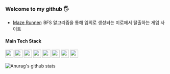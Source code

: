 ### Welcome to my github 🖐

- [Maze Runner](https://gifted-tereshkova-28d1b9.netlify.app/): BFS 알고리즘을 통해 임의로 생성되는 미로에서 탈출하는 게임 사이트 

#### Main Tech Stack
<code><img height="25" width="25" src="https://user-images.githubusercontent.com/73531614/126742562-656f79de-0579-4bff-9061-b5420e22006d.png"></code>
<code><img height="25" width="25" src="https://user-images.githubusercontent.com/73531614/126742588-1ec2694a-d146-4a78-84d6-28b7d572ddb0.png"></code>
<code><img height="25" width="25" src="https://user-images.githubusercontent.com/73531614/126742895-a8713a78-5fde-4757-93e1-66df698dad7b.png"></code>
<code><img height="25" width="25" src="https://user-images.githubusercontent.com/73531614/126742927-774f250f-dfcd-4238-8182-9131e9877e85.png"></code>
<code><img height="25" width="25" src="https://user-images.githubusercontent.com/73531614/126743735-679ee238-bcfa-4206-a9f2-bbeda5f7ca21.PNG"></code>
<code><img height="25" width="25" src="https://user-images.githubusercontent.com/73531614/126742925-9b58a188-8e15-4bc0-a7fc-7661845676e0.png"></code>
<code><img height="25" width="25" src="https://user-images.githubusercontent.com/73531614/126742894-290c1e63-66b1-4f17-b006-6e76cb20fccf.png"></code>
<code><img height="25" width="25" src="https://user-images.githubusercontent.com/73531614/126747896-e7ad619e-ac94-4d09-97a7-94b492ecb2e6.png"></code>

![Anurag's github stats](https://github-readme-stats.vercel.app/api?username=bugoverdose&count_private=true&show_icons=true)
